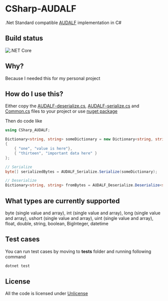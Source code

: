 # CSharp-AUDALF
.Net Standard compatible [AUDALF](https://github.com/mcraiha/AUDALF) implementation in C#

## Build status
![.NET Core](https://github.com/mcraiha/CSharp-AUDALF/workflows/.NET%20Core/badge.svg)

## Why?

Because I needed this for my personal project

## How do I use this?

Either copy the [AUDALF-deserialize.cs](src/AUDALF-deserialize.cs), [AUDALF-serialize.cs](src/AUDALF-serialize.cs) and [Common.cs](src/Common.cs) files to your project or use [nuget package](https://www.nuget.org/packages/LibAUDALF/) 

Then do code like
```csharp
using CSharp_AUDALF;

Dictionary<string, string> someDictionary = new Dictionary<string, string>()
{
    { "one", "value is here"},
    { "thirteen", "important data here" }
};

// Serialize
byte[] serializedBytes = AUDALF_Serialize.Serialize(someDictionary);

// Deserialize
Dictionary<string, string> fromBytes = AUDALF_Deserialize.Deserialize<string, string>(serializedBytes);

```

## What types are currently supported

byte (single value and array), int (single value and array), long (single value and array), ushort (single value and array), uint (single value and array), float, double, string, boolean, BigInteger, datetime

## Test cases

You can run test cases by moving to **tests** folder and running following command
```bash
dotnet test
```

## License

All the code is licensed under [Unlicense](LICENSE)